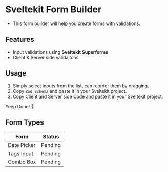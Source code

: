 # Sveltekit Form Builder

- This form builder will help you create forms with validations.

## Features

- Input validations using **Sveltekit Superforms**
- Client & Server side validaitons

## Usage

1. Simply select inputs from the list, can reorder them by dragging.
2. Copy `Zod Schema` and paste it in your Sveltekit project.
3. Copy Client and Server side Code and paste it in your Sveltekit project.

Yeep Done! 🚀

## Form Types

| Form        | Status  |
| ----------- | ------- |
| Date Picker | Pending |
| Tags Input  | Pending |
| Combo Box   | Pending |
